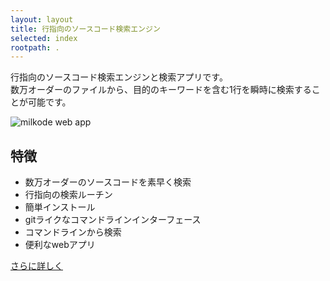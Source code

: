 ```yaml
---
layout: layout
title: 行指向のソースコード検索エンジン
selected: index
rootpath: .
---
```

行指向のソースコード検索エンジンと検索アプリです。<br>
数万オーダーのファイルから、目的のキーワードを含む1行を瞬時に検索することが可能です。 

<img alt='milkode web app' src='{{page.rootpath}}/images/milk-web-01.jpg' />

## 特徴
* 数万オーダーのソースコードを素早く検索 
* 行指向の検索ルーチン 
* 簡単インストール
* gitライクなコマンドラインインターフェース 
* コマンドラインから検索 
* 便利なwebアプリ

[さらに詳しく](./features.html)
